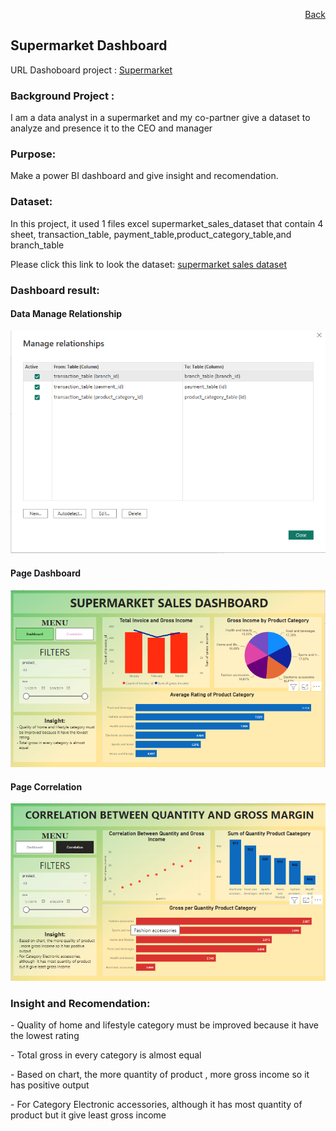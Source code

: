 <p align="right"> <a href="https://achmadirfana.github.io/portofolio/portfolio-supermarket.html">Back</a></p>


<h2> Supermarket Dashboard </h2>
<p> URL Dashoboard project : <a href="https://app.powerbi.com/view?r=eyJrIjoiZWEzZGFlZTctYjgyMi00M2Y4LTgxMzAtMDhlY2FhNGVkYjk0IiwidCI6ImRmODY3OWNkLWE4MGUtNDVkOC05OWFjLWM4M2VkN2ZmOTVhMCJ9">Supermarket</a></p>
<h3> Background Project :</h3>
<p>I am a data analyst in a supermarket and my co-partner give a dataset to analyze and presence it to the CEO and manager</p>
<h3>Purpose:</h3>
<p>Make a power BI dashboard and give insight and recomendation. </p>
<h3>Dataset:</h3>
<p>In this project, it used 1 files excel supermarket_sales_dataset that contain 4 sheet, transaction_table, payment_table,product_category_table,and branch_table </p>
<p> Please click this link to look the dataset: <a href="https://docs.google.com/spreadsheets/d/1EMQA-mbT9WaHsyl9ZqNQD6ba1GnjiueX/edit?usp=sharing&ouid=117100138167330558044&rtpof=true&sd=true">supermarket sales dataset</a></p>
<h3>Dashboard result:</h3>
<h4>Data Manage Relationship</h4>
<p align="center"> 
<img src="supermarket3.png" class="img-fluid" alt="">  
</p>
<h4>Page Dashboard</h4>
<p align="center"> 
<img src="supermarket1.png" class="img-fluid" alt="">  
</p>
<h4>Page Correlation</h4>
<p align="center"> 
<img src="supermarket2.png" class="img-fluid" alt="">  
</p>
<h3>Insight and Recomendation:</h3>
<p> - Quality of home and lifestyle category must be improved because it have the lowest rating </p>
<p> - Total gross in every category is almost equal </p>
<p> - Based on chart, the more quantity of product , more gross income so it has positive output </p>
<p> - For Category Electronic accessories, although  it has most quantity of product but it give least gross income </p>

